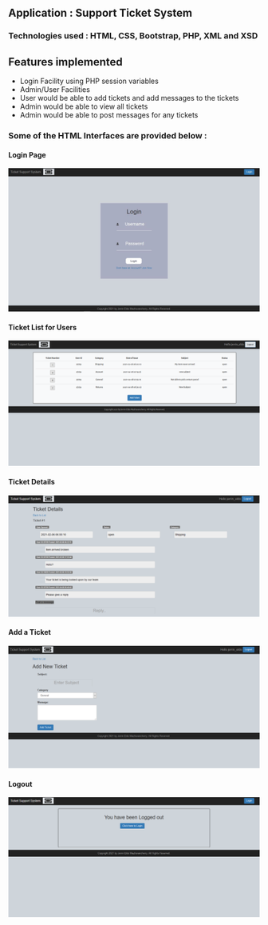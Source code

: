 ## Application : Support Ticket System 

### Technologies used : HTML, CSS, Bootstrap, PHP, XML and XSD

## Features implemented

- Login Facility using PHP session variables
- Admin/User Facilities
- User would be able to add tickets and add messages to the tickets
- Admin would be able to view all tickets
- Admin would be able to post messages for any tickets
  

### Some of the HTML Interfaces are provided below :

#### Login Page

![Login](/screenshots/Login.jpeg)
#### Ticket List for Users
![TicketListUser](./screenshots/TicketList.PNG)
#### Ticket Details
![TicketDetails](/screenshots/TicketDetails.png)
#### Add a Ticket
![TicketDetails](/screenshots/AddTicket.png)
#### Logout
![Logout](/screenshots/Logout.png)